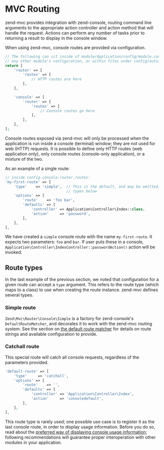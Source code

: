 # MVC Routing

zend-mvc provides integration with zend-console, routing command line arguments
to the appropriate action controller and action method that will handle the
request. Actions can perform any number of tasks prior to returning a result to
display in the console window.

When using zend-mvc, console routes are provided via configuration.

```php
// The following can sit inside of module/Application/config/module.config.php,
// any other module's configuration, or within files under config/autoload/:
return [
    'router' => [
        'routes' => [
            // HTTP routes are here
        ],
    ],

    'console' => [
        'router' => [
            'routes' => [
                // Console routes go here
            ],
        ],
    ],
];
```

Console routes exposed via zend-mvc will only be processed when the application
is run inside a console (terminal) window; they are not used for web (HTTP)
requests. It is possible to define only HTTP routes (web application only), only
console routes (console-only application), or a mixture of the two.

As an example of a single route:

```php
// inside config.console.router.routes:
'my-first-route' => [
    'type'    => 'simple',  // This is the default, and may be omitted; more on
                            // types below
    'options' => [
        'route'    => 'foo bar',
        'defaults' => [
            'controller' => Application\Controller\Index::class,
            'action'     => 'password',
        ],
    ],
],
```

We have created a `simple` console route with the name `my-first-route`. It
expects two parameters: `foo` and `bar`. If user puts these in a console,
`Application\Controller\IndexController::passwordAction()` action will be
invoked.

## Route types

In the last example of the previous section, we noted that configuration for a
given route can accept a `type` argument. This refers to the route type (which
maps to a class) to use when creating the route instance. zend-mvc defines
several types.

### Simple route

`Zend\Mvc\Router\Console\Simple` is a factory for zend-console's
`DefaultRouteMatcher`, and decorates it to work with the zend-mvc routing
system. See the section on [the default route matcher](../routes.md#the-default-route-matcher)
for details on route strings and available configuration to provide.

### Catchall route

This special route will catch all console requests, regardless of the parameters provided.

```php
'default-route' => [
    'type'     => 'catchall',
    'options' => [
        'route'    => '',
        'defaults' => [
            'controller' => 'Application\Controller\Index',
            'action'     => 'consoledefault',
        ],
    ],
],
```

This route type is rarely used; one possible use case is to register it as the
last console route, in order to display usage information. Before you do so,
read about the [preferred way of displaying console usage
information](modules.md); following recommendations will guarantee proper
interoperation with other modules in your application.

